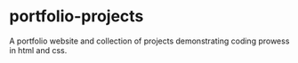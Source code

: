 # portfolio-projects
A portfolio website and collection of projects demonstrating coding prowess in html and css.
